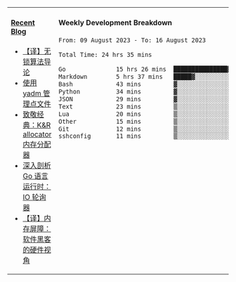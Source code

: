<table width="960px">
<tr>
<td valign="top" width="50%">

#### <a href="https://www.kongjun18.me" target="_blank">Recent Blog</a>

<!-- BLOG-POST-LIST:START -->
- [【译】无锁算法导论](https://kongjun18.github.io/posts/2023/07/14/)
- [使用 yadm 管理点文件](https://kongjun18.github.io/posts/2023/04/07/)
- [致敬经典：K&amp;R allocator 内存分配器](https://kongjun18.github.io/posts/2022/12/12/)
- [深入剖析 Go 语言运行时：IO 轮询器](https://kongjun18.github.io/posts/2022/11/21/)
- [【译】内存屏障：软件黑客的硬件视角](https://kongjun18.github.io/posts/2022/11/03/)
<!-- BLOG-POST-LIST:END -->

</td>
<td valign="top" width="50%">

#### Weekly Development Breakdown

<!--START_SECTION:waka-->

```txt
From: 09 August 2023 - To: 16 August 2023

Total Time: 24 hrs 35 mins

Go              15 hrs 26 mins  ███████████████▓░░░░░░░░░   62.80 %
Markdown        5 hrs 37 mins   █████▓░░░░░░░░░░░░░░░░░░░   22.85 %
Bash            43 mins         ▓░░░░░░░░░░░░░░░░░░░░░░░░   02.93 %
Python          34 mins         ▓░░░░░░░░░░░░░░░░░░░░░░░░   02.36 %
JSON            29 mins         ▓░░░░░░░░░░░░░░░░░░░░░░░░   02.02 %
Text            23 mins         ▒░░░░░░░░░░░░░░░░░░░░░░░░   01.57 %
Lua             20 mins         ▒░░░░░░░░░░░░░░░░░░░░░░░░   01.41 %
Other           15 mins         ▒░░░░░░░░░░░░░░░░░░░░░░░░   01.03 %
Git             12 mins         ▒░░░░░░░░░░░░░░░░░░░░░░░░   00.83 %
sshconfig       11 mins         ▒░░░░░░░░░░░░░░░░░░░░░░░░   00.76 %
```

<!--END_SECTION:waka-->
</td>
</tr>

</table>
